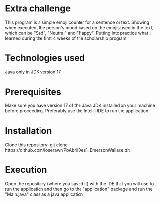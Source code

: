 <h1>Extra challenge</h1>
This program is a simple emoji counter for a sentence or text. Showing when executed, the person's mood based on the emojis used in the text, which can be "Sad", "Neutral" and "Happy". Putting into practice what I learned during the first 4 weeks of the scholarship program

<h1>Technologies used</h1>
Java only in JDK version 17

<h1>Prerequisites</h1>
Make sure you have version 17 of the Java JDK installed on your machine before proceeding. Preferably use the Intellij IDE to run the application.

<h1>Installation</h1>
Clone this repository: git clone https://github.com/loserawr/PbAbrilDes1_EmersonWallace.git

<h1>Execution</h1>
Open the repository (where you saved it) with the IDE that you will use to run the application and then go to the "application" package and run the "Main.java" class as a java application